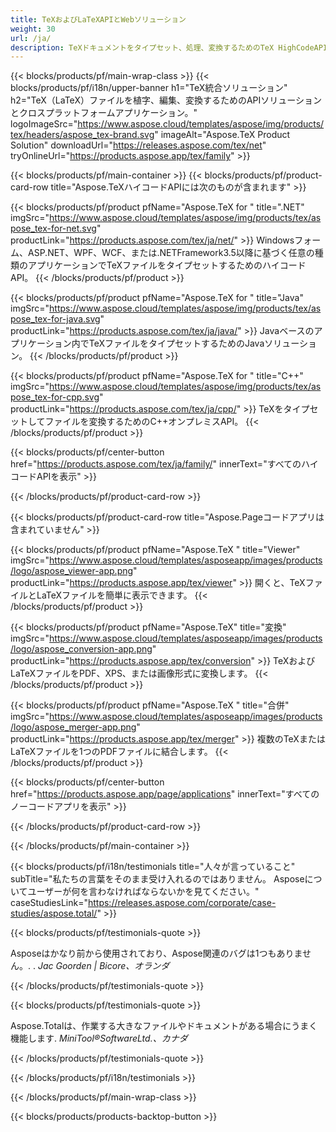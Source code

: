 ```yaml
---
title: TeXおよびLaTeXAPIとWebソリューション
weight: 30
url: /ja/
description: TeXドキュメントをタイプセット、処理、変換するためのTeX HighCodeAPIとアプリ。このソリューションは、PDF、EPS、SVG、およびほとんどの画像形式を出力形式としてサポートします。
---
```


{{< blocks/products/pf/main-wrap-class >}}
{{< blocks/products/pf/i18n/upper-banner h1="TeX統合ソリューション" h2="TeX（LaTeX）ファイルを植字、編集、変換するためのAPIソリューションとクロスプラットフォームアプリケーション。" logoImageSrc="https://www.aspose.cloud/templates/aspose/img/products/tex/headers/aspose_tex-brand.svg" imageAlt="Aspose.TeX Product Solution" downloadUrl="https://releases.aspose.com/tex/net" tryOnlineUrl="https://products.aspose.app/tex/family" >}}

{{< blocks/products/pf/main-container >}}
{{< blocks/products/pf/product-card-row title="Aspose.TeXハイコードAPIには次のものが含まれます" >}}

{{< blocks/products/pf/product pfName="Aspose.TeX for " title=".NET" imgSrc="https://www.aspose.cloud/templates/aspose/img/products/tex/aspose_tex-for-net.svg" productLink="https://products.aspose.com/tex/ja/net/" >}}
Windowsフォーム、ASP.NET、WPF、WCF、または.NETFramework3.5以降に基づく任意の種類のアプリケーションでTeXファイルをタイプセットするためのハイコードAPI。
{{< /blocks/products/pf/product >}}

{{< blocks/products/pf/product pfName="Aspose.TeX for " title="Java" imgSrc="https://www.aspose.cloud/templates/aspose/img/products/tex/aspose_tex-for-java.svg" productLink="https://products.aspose.com/tex/ja/java/" >}}
Javaベースのアプリケーション内でTeXファイルをタイプセットするためのJavaソリューション。
{{< /blocks/products/pf/product >}}

{{< blocks/products/pf/product pfName="Aspose.TeX for " title="C++" imgSrc="https://www.aspose.cloud/templates/aspose/img/products/tex/aspose_tex-for-cpp.svg" productLink="https://products.aspose.com/tex/ja/cpp/" >}}
TeXをタイプセットしてファイルを変換するためのC++オンプレミスAPI。
{{< /blocks/products/pf/product >}}

{{< blocks/products/pf/center-button href="https://products.aspose.com/tex/ja/family/" innerText="すべてのハイコードAPIを表示" >}}

{{< /blocks/products/pf/product-card-row >}}

{{< blocks/products/pf/product-card-row title="Aspose.Pageコードアプリは含まれていません" >}}

{{< blocks/products/pf/product pfName="Aspose.TeX " title="Viewer" imgSrc="https://www.aspose.cloud/templates/asposeapp/images/products/logo/aspose_viewer-app.png" productLink="https://products.aspose.app/tex/viewer" >}}
開くと、TeXファイルとLaTeXファイルを簡単に表示できます。
{{< /blocks/products/pf/product >}}

{{< blocks/products/pf/product pfName="Aspose.TeX" title="変換" imgSrc="https://www.aspose.cloud/templates/asposeapp/images/products/logo/aspose_conversion-app.png" productLink="https://products.aspose.app/tex/conversion" >}}
TeXおよびLaTeXファイルをPDF、XPS、または画像形式に変換します。
{{< /blocks/products/pf/product >}}

{{< blocks/products/pf/product pfName="Aspose.TeX " title="合併" imgSrc="https://www.aspose.cloud/templates/asposeapp/images/products/logo/aspose_merger-app.png" productLink="https://products.aspose.app/tex/merger" >}}
複数のTeXまたはLaTeXファイルを1つのPDFファイルに結合します。
{{< /blocks/products/pf/product >}}

{{< blocks/products/pf/center-button href="https://products.aspose.app/page/applications" innerText="すべてのノーコードアプリを表示" >}}

{{< /blocks/products/pf/product-card-row >}}

{{< /blocks/products/pf/main-container >}}

{{< blocks/products/pf/i18n/testimonials title="人々が言っていること" subTitle="私たちの言葉をそのまま受け入れるのではありません。 Asposeについてユーザーが何を言わなければならないかを見てください。" caseStudiesLink="https://releases.aspose.com/corporate/case-studies/aspose.total/" >}}

{{< blocks/products/pf/testimonials-quote >}}
<p class="first">
 Asposeはかなり前から使用されており、Aspose関連のバグは1つもありません。. .
 <em>
  Jac Goorden | Bicore、オランダ
 </em>
</p>

{{< /blocks/products/pf/testimonials-quote >}}

{{< blocks/products/pf/testimonials-quote >}}
<p class="second">
 Aspose.Totalは、作業する大きなファイルやドキュメントがある場合にうまく機能します.
 <em>
  MiniTool®SoftwareLtd.、カナダ
 </em>
</p>

{{< /blocks/products/pf/testimonials-quote >}}

{{< /blocks/products/pf/i18n/testimonials >}}

{{< /blocks/products/pf/main-wrap-class >}}

{{< blocks/products/products-backtop-button >}}